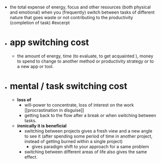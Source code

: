 - the total expense of energy, focus and other resources (both physical and emotional) when you (frequently) switch between tasks of different nature that goes waste or not contributing to the productivity (completion of task) #excerpt
- # app switching cost 
    - the amount of energy, time (to evaluate, to get acquainted ), money to spend to change to another method or productivity strategy or to a new app or tool.
- # mental / task switching cost
    - **loss of**
        - will-power to concentrate, loss of interest on the work [[procrastination in disguise]]
        - getting back to the flow after a break or when switching between tasks.
    - **ironically it is beneficial**
        - switching between projects gives a fresh view and a new angle to see it (after spending some period of time in another project, instead of getting burned within a single project)
            - gives paradigm shift to your approach for a same problem
        - switching between different areas of life also gives the same effect.
